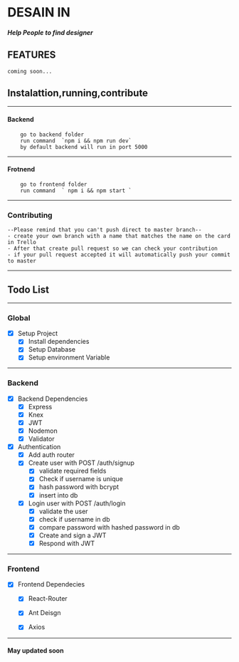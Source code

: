 # DESAIN IN 
##### Help People to find designer
## FEATURES
	coming soon...

## Instalattion,running,contribute
------------
#### Backend
 
		go to backend folder 
		run command  `npm i && npm run dev`
		by default backend will run in port 5000 


------------

#### Frotnend

		go to frontend folder
		run command  ` npm i && npm start `

------------
### Contributing 
    --Please remind that you can't push direct to master branch--
    - create your own branch with a name that matches the name on the card in Trello
    - After that create pull request so we can check your contribution 
    - if your pull request accepted it will automatically push your commit to master
    
------------
## Todo List
------------
###  Global
* [X] Setup Project
    * [X] Install dependencies
    * [X] Setup Database
    * [X] Setup environment Variable
***
 ### Backend
 * [X] Backend Dependencies
    * [X] Express
    * [X] Knex
    * [X] JWT
    * [X] Nodemon
    * [X] Validator 
* [X] Authentication 
    * [X] Add auth router
    * [X] Create user with POST /auth/signup
	    * [X] validate required fields
	    * [X] Check if username is unique
	    * [X] hash password with bcrypt
	    * [X] insert into db
    * [X] Login user with POST /auth/login
    	* [X] validate the user
	    * [X] check if username in db
		* [X] compare password with hashed password in db
		* [X] Create and sign a JWT
        * [X] Respond with JWT
    
***
### Frontend 
* [X] Frontend Dependecies
    * [X] React-Router
    * [X] Ant Deisgn
    * [X] Axios


------------

#### May updated soon


